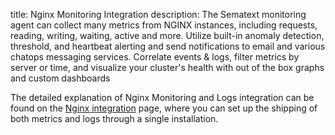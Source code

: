 title: Nginx Monitoring Integration
description: The Sematext monitoring agent can collect many metrics from NGINX instances, including requests, reading, writing, waiting, active and more. Utilize built-in anomaly detection, threshold, and heartbeat alerting and send notifications to email and various chatops messaging services. Correlate events & logs, filter metrics by server or time, and visualize your cluster's health with out of the box graphs and custom dashboards

The detailed explanation of Nginx Monitoring and Logs integration can be found on the [Nginx integration](https://sematext.com/docs/integration/nginx-integration/) page, where you can set up the shipping of both metrics and logs through a single installation.
